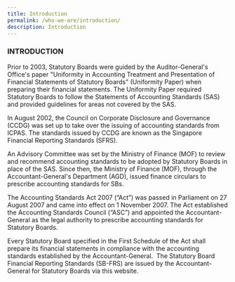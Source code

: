 ```yaml
---
title: Introduction
permalink: /who-we-are/introduction/
description: Introduction
---
```

### INTRODUCTION

  

Prior to 2003, Statutory Boards were guided by the Auditor-General's Office's paper "Uniformity in Accounting Treatment and Presentation of Financial Statements of Statutory Boards" (Uniformity Paper) when preparing their financial statements. The Uniformity Paper required Statutory Boards to follow the Statements of Accounting Standards (SAS) and provided guidelines for areas not covered by the SAS.   
  
In August 2002, the Council on Corporate Disclosure and Governance (CCDG) was set up to take over the issuing of accounting standards from ICPAS. The standards issued by CCDG are known as the Singapore Financial Reporting Standards (SFRS).  
  
An Advisory Committee was set by the Ministry of Finance (MOF) to review and recommend accounting standards to be adopted by Statutory Boards in place of the SAS. Since then, the Ministry of Finance (MOF), through the Accountant-General's Department (AGD), issued finance circulars to prescribe accounting standards for SBs.  
  
The Accounting Standards Act 2007 (“Act”) was passed in Parliament on 27 August 2007 and came into effect on 1 November 2007. The Act established the Accounting Standards Council (“ASC”) and appointed the Accountant-General as the legal authority to prescribe accounting standards for Statutory Boards.  
  
Every Statutory Board specified in the First Schedule of the Act shall prepare its financial statements in compliance with the accounting standards established by the Accountant-General.  The Statutory Board Financial Reporting Standards (SB-FRS) are issued by the Accountant-General for Statutory Boards via this website.